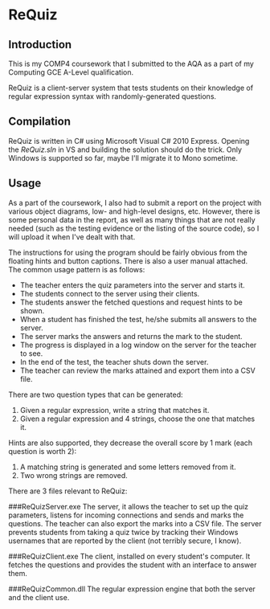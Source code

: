 ReQuiz
======

Introduction
------------

This is my COMP4 coursework that I submitted to the AQA as a part of my Computing
GCE A-Level qualification.

ReQuiz is a client-server system that tests students on their knowledge of regular
expression syntax with randomly-generated questions.

Compilation
-----------

ReQuiz is written in C# using Microsoft Visual C# 2010 Express. Opening the 
*ReQuiz.sln* in VS and building the solution should do the trick.
Only Windows is supported so far, maybe I'll migrate it to Mono sometime.

Usage
-----

As a part of the coursework, I also had to submit a report on the project with
various object diagrams, low- and high-level designs, etc. However, there is some
personal data in the report, as well as many things that are not really needed
(such as the testing evidence or the listing of the source code), so I will upload it
when I've dealt with that.

The instructions for using the program should be fairly obvious from the floating hints
and button captions. There is also a user manual attached.
The common usage pattern is as follows:

* The teacher enters the quiz parameters into the server and starts it.
* The students connect to the server using their clients.
* The students answer the fetched questions and request hints to be shown.
* When a student has finished the test, he/she submits all answers to the server.
* The server marks the answers and returns the mark to the student.
* The progress is displayed in a log window on the server for the teacher to see.
* In the end of the test, the teacher shuts down the server.
* The teacher can review the marks attained and export them into a CSV file.

There are two question types that can be generated:

1. Given a regular expression, write a string that matches it.
2. Given a regular expression and 4 strings, choose the one that matches it.

Hints are also supported, they decrease the overall score by 1 mark (each question is worth 2):

1. A matching string is generated and some letters removed from it.
2. Two wrong strings are removed.

There are 3 files relevant to ReQuiz:

###ReQuizServer.exe
The server, it allows the teacher to set up the quiz parameters, listens for 
incoming connections and sends and marks the questions. The teacher can also 
export the marks into a CSV file. The server prevents students from taking a
quiz twice by tracking their Windows usernames that are reported by the client 
(not terribly secure, I know).

###ReQuizClient.exe
The client, installed on every student's computer. It fetches the questions and
provides the student with an interface to answer them.

###ReQuizCommon.dll
The regular expression engine that both the server and the client use.

